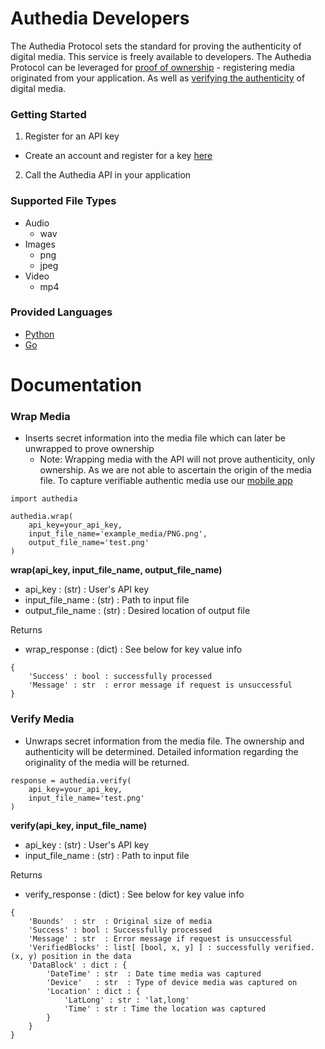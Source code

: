 # Authedia Developers

The Authedia Protocol sets the standard for proving the authenticity of digital media. This service is freely available to developers. The Authedia Protocol can be leveraged for [proof of ownership](https://github.com/Authedia/Developers#wrap-media) - registering media originated from your application. As well as [verifying the authenticity](https://github.com/Authedia/Developers#verify-media) of digital media.


### Getting Started
1. Register for an API key
  * Create an account and register for a key [here](www.authedia.com)
2. Call the Authedia API in your application

### Supported File Types
* Audio
  * wav
* Images
  * png
  * jpeg
* Video
  * mp4

### Provided Languages
* [Python](https://github.com/Authedia/Developers/tree/python)
* [Go](https://github.com/Authedia/Developers/tree/go)

# Documentation

### Wrap Media
* Inserts secret information into the media file which can later be unwrapped to prove ownership
  * Note: Wrapping media with the API will not prove authenticity, only ownership. As we are not able to ascertain the origin of the media file. To capture verifiable authentic media use our [mobile app](www.authedia.com)

```
import authedia

authedia.wrap(
    api_key=your_api_key,
    input_file_name='example_media/PNG.png',
    output_file_name='test.png'
)
```

**wrap(api_key, input_file_name, output_file_name)**  
  * api_key : (str) : User's API key
  * input_file_name : (str) : Path to input file
  * output_file_name : (str) : Desired location of output file

Returns  
* wrap_response : (dict) : See below for key value info

```
{
    'Success' : bool : successfully processed
    'Message' : str  : error message if request is unsuccessful
}
```

### Verify Media
* Unwraps secret information from the media file. The ownership and authenticity will be determined. Detailed information regarding the originality of the media will be returned.

```
response = authedia.verify(
    api_key=your_api_key,
    input_file_name='test.png'
)
```

**verify(api_key, input_file_name)**  
  * api_key : (str) : User's API key
  * input_file_name : (str) : Path to input file

Returns  
  * verify_response : (dict) : See below for key value info
  ```
  {
      'Bounds'  : str  : Original size of media
      'Success' : bool : Successfully processed
      'Message' : str  : Error message if request is unsuccessful
      'VerifiedBlocks' : list[ [bool, x, y] ] : successfully verified. (x, y) position in the data
      'DataBlock' : dict : {
          'DateTime' : str  : Date time media was captured
          'Device'   : str  : Type of device media was captured on
          'Location' : dict : {
              'LatLong' : str : 'lat,long'
              'Time' : str : Time the location was captured
          }
      }
  }
  ```
